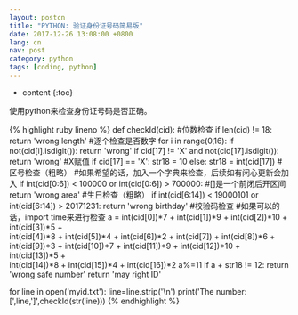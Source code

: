 ```yaml
---
layout: postcn
title: "PYTHON: 验证身份证号码简易版"
date: 2017-12-26 13:08:00 +0800
lang: cn
nav: post
category: python
tags: [coding, python]
---
```


* content
{:toc}

使用python来检查身份证号码是否正确。
<!-- more -->

{% highlight ruby lineno %}
def checkId(cid):
	#位数检查
	if len(cid) != 18:
		return 'wrong length'
	#逐个检查是否数字
	for i in range(0,16):
		if not(cid[i].isdigit()):
			return 'wrong'
	if cid[17] != 'X' and not(cid[17].isdigit()):
		return 'wrong'
	#X赋值
	if cid[17] == 'X':
		str18 = 10
	else:
		str18 = int(cid[17])
	#区号检查（粗略）
	#如果希望的话，加入一个字典来检查，后续如有闲心更新会加入
	if int(cid[0:6]) < 100000 or int(cid[0:6]) > 700000:	#[]是一个前闭后开区间
		return 'wrong area'
	#生日检查（粗略）
	if int(cid[6:14]) < 19000101 or int(cid[6:14]) > 20171231:
		return 'wrong birthday'
	#校验码检查
	#如果可以的话，import time来进行检查
	a = int(cid[0])*7 + int(cid[1])*9 + int(cid[2])*10 + int(cid[3])*5 +\
	int(cid[4])*8 + int(cid[5])*4 + int(cid[6])*2 + int(cid[7]) + int(cid[8])*6 +\
	int(cid[9])*3 + int(cid[10])*7 + int(cid[11])*9 + int(cid[12])*10 + int(cid[13])*5 +\
	int(cid[14])*8 + int(cid[15])*4 + int(cid[16])*2
	a%=11
	if a + str18 != 12:
		return 'wrong safe number'
	return 'may right ID'

for line in open('myid.txt'):
	line=line.strip('\n')
	print('The number:[',line,']',checkId(str(line)))
{% endhighlight %}
